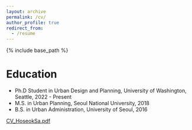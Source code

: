 ```yaml
---
layout: archive
permalink: /cv/
author_profile: true
redirect_from:
  - /resume
---
```


{% include base_path %}

Education
======
* Ph.D Student in Urban Design and Planning, University of Washington, Seattle, 2022 - Present
* M.S. in Urban Planning, Seoul National University, 2018
* B.S. in Urban Administration, University of Seoul, 2016

[CV_HoseokSa.pdf](https://drive.google.com/uc?export=viewer&id=1Uqjqsl53fAQoYQhlgE9x7xUXO9p8AuPl)

